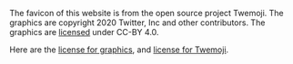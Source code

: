 The favicon of this website is from the open source project Twemoji. The graphics are copyright 2020 Twitter, Inc and other contributors. The graphics are [licensed](https://github.com/twitter/twemoji/blob/master/LICENSE-GRAPHICS) under CC-BY 4.0.

Here are the [license for graphics](LICENSE-GRAPHICS), and [license for Twemoji](LICENSE).
